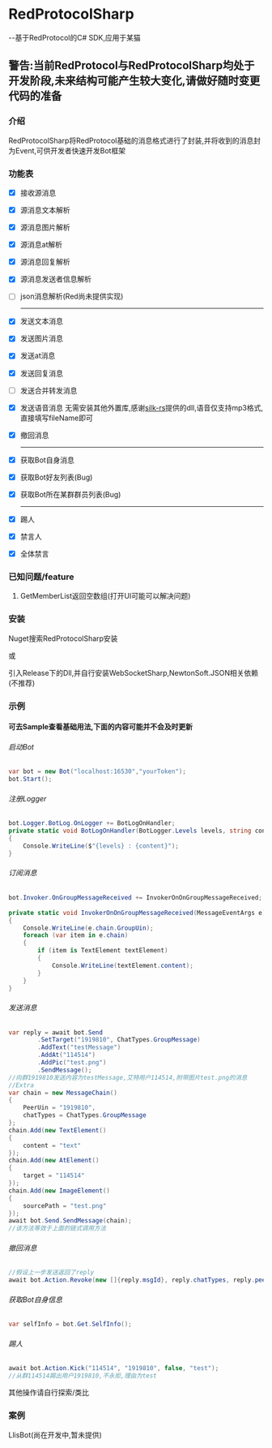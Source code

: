 # RedProtocolSharp

--基于RedProtocol的C# SDK,应用于某猫

## 警告:当前RedProtocol与RedProtocolSharp均处于开发阶段,未来结构可能产生较大变化,请做好随时变更代码的准备

### 介绍

RedProtocolSharp将RedProtocol基础的消息格式进行了封装,并将收到的消息封为Event,可供开发者快速开发Bot框架

### 功能表

- [x] 接收源消息

- [x] 源消息文本解析

- [x] 源消息图片解析

- [x] 源消息at解析

- [x] 源消息回复解析

- [x] 源消息发送者信息解析

- [ ] json消息解析(Red尚未提供实现)

  ---

- [x] 发送文本消息

- [x] 发送图片消息

- [x] 发送at消息

- [x] 发送回复消息

- [ ] 发送合并转发消息

- [x] 发送语音消息 无需安装其他外置库,感谢[silk-rs](https://github.com/lz1998/silk-rs)提供的dll,语音仅支持mp3格式,直接填写fileName即可

- [x] 撤回消息

  ---
  
- [x] 获取Bot自身消息

- [x] 获取Bot好友列表(Bug)

- [x] 获取Bot所在某群群员列表(Bug)

  ---
  
- [x] 踢人

- [x] 禁言人

- [x] 全体禁言

### 已知问题/feature

1. GetMemberList返回空数组(打开UI可能可以解决问题)

### 安装

Nuget搜索RedProtocolSharp安装

或

引入Release下的Dll,并自行安装WebSocketSharp,NewtonSoft.JSON相关依赖(不推荐)

### 示例

#### 可去Sample查看基础用法,下面的内容可能并不会及时更新

###### 启动Bot

```c#
var bot = new Bot("localhost:16530","yourToken");
bot.Start();
```

###### 注册Logger

```c#
bot.Logger.BotLog.OnLogger += BotLogOnHandler;
private static void BotLogOnHandler(BotLogger.Levels levels, string content)
{
    Console.WriteLine($"{levels} : {content}");
}
```

###### 订阅消息

```c#
bot.Invoker.OnGroupMessageReceived += InvokerOnOnGroupMessageReceived;
    
private static void InvokerOnOnGroupMessageReceived(MessageEventArgs e)
{
    Console.WriteLine(e.chain.GroupUin);
    foreach (var item in e.chain)
    {
        if (item is TextElement textElement)
        {
            Console.WriteLine(textElement.content);
        }
    }
}
```

###### 发送消息

```c#
var reply = await bot.Send
        .SetTarget("1919810", ChatTypes.GroupMessage)
        .AddText("testMessage")
        .AddAt("114514")
        .AddPic("test.png")
        .SendMessage();
//向群1919810发送内容为testMessage,艾特用户114514,附带图片test.png的消息
//Extra
var chain = new MessageChain()
{
    PeerUin = "1919810",
    chatTypes = ChatTypes.GroupMessage
};
chain.Add(new TextElement()
{
    content = "text"
});
chain.Add(new AtElement()
{
    target = "114514"
});
chain.Add(new ImageElement()
{
    sourcePath = "test.png"
});
await bot.Send.SendMessage(chain);
//该方法等效于上面的链式调用方法
```

###### 撤回消息

```c#
//假设上一步发送返回了reply
await bot.Action.Revoke(new []{reply.msgId}, reply.chatTypes, reply.peerUin);
```

###### 获取Bot自身信息

```c#
var selfInfo = bot.Get.SelfInfo();
```

###### 踢人

```c#
await bot.Action.Kick("114514", "1919810", false, "test");
//从群114514踢出用户1919810,不永拒,理由为test
```

其他操作请自行探索/类比

### 案例

LlisBot(尚在开发中,暂未提供)